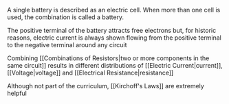 A single battery is described as an electric cell. When more than one cell is used, the combination is called a battery. 

The positive terminal of the battery attracts free electrons but, for historic reasons, electric current is always shown flowing from the positive terminal to the negative terminal around any circuit

Combining [[Combinations of Resistors|two or more components in the same circuit]] results in different distributions of [[Electric Current|current]], [[Voltage|voltage]] and [[Electrical Resistance|resistance]]

Although not part of the curriculum, [[Kirchoff's Laws]] are extremely helpful 